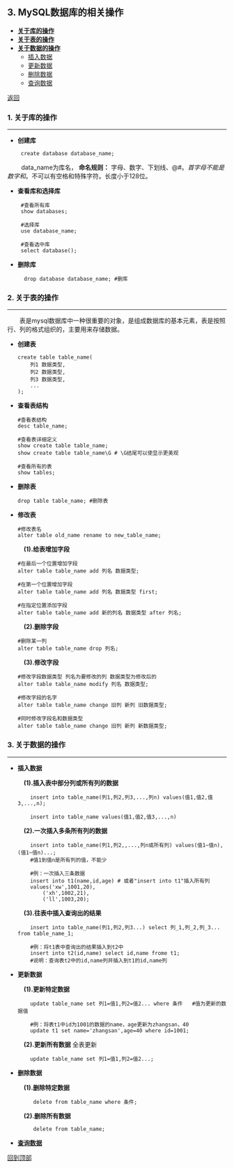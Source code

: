 ## 3. MySQL数据库的相关操作

<span id="top"></span>

- **[关于库的操作](#1-关于库的操作)**<br/>
- **[关于表的操作](#2-关于表的操作)**<br/>
- **[关于数据的操作](#3-关于数据的操作)**
	- [插入数据](#op01)
	- [更新数据](#op02)
	- [删除数据](#op03)
	- [查询数据](select.md)



 [返回](README.md)

### 1. 关于库的操作
---

+  **创建库** <span id="op1"></span>

		create database database_name;


&emsp;&emsp; data_name为库名， **命名规则：** 字母、数字、下划线、@#$。首字母不能是数字和$。不可以有空格和特殊字符。长度小于128位。

+  **查看库和选择库** <span id="op2"></span>


		#查看所有库
		show databases; 

		#选择库
		use database_name; 

		#查看选中库
		select database(); 

+ **删除库** <span id="op3"></span>

		drop database database_name; #删库




### 2. 关于表的操作
--- 


&emsp;&emsp;表是mysql数据库中一种很重要的对象，是组成数据库的基本元素，表是按照行、列的格式组织的，主要用来存储数据。


+	**创建表** <span id="op4"></span>

		create table table_name(
			列1 数据类型,
			列2 数据类型,
			列3 数据类型,
			...
		);


+	**查看表结构** <span id="op5"></span>


		#查看表结构
		desc table_name;

		#查看表详细定义
		show create table table_name; 
		show create table table_name\G # \G结尾可以使显示更美观

		#查看所有的表
		show tables; 

+	**删除表** <span id="op6"></span>

		drop table table_name; #删除表
+	**修改表** <span id="op7"></span>


		#修改表名
		alter table old_name rename to new_table_name;
		
	&emsp;**(1).给表增加字段**

		#在最后一个位置增加字段
		alter table table_name add 列名 数据类型;

		#在第一个位置增加字段
		alter table table_name add 列名 数据类型 first;

		#在指定位置添加字段
		alter table table_name add 新的列名 数据类型 after 列名;

	&emsp;**(2).删除字段**

		#删除某一列
		alter table table_name drop 列名;

	&emsp;**(3).修改字段**

		#修改字段数据类型 列名为要修改的列 数据类型为修改后的
		alter table table_name modify 列名 数据类型;

		#修改字段的名字
		alter table table_name change 旧列 新列 旧数据类型;

		#同时修改字段名和数据类型
		alter table table_name change 旧列 新列 新数据类型;



### 3. 关于数据的操作
---


+   **插入数据** <span id="op01"></span>

	 &emsp;**(1).插入表中部分列或所有列的数据**



			insert into table_name(列1,列2,列3,...,列n) values(值1,值2,值3,...,n);
		
			insert into table_name values(值1,值2,值3,...,n)



	 &emsp;**(2).一次插入多条所有列的数据**

			insert into table_name(列1,列2,,...,列n或所有列) values(值1~值n),(值1~值n)...;
			#值1到值n是所有列的值，不能少
		
			#例：一次插入三条数据
			insert into t1(name,id,age) # 或者"insert into t1"插入所有列
			values('xw',1001,20),
			  	('xh',1002,21),
			  	('ll',1003,20);

	 &emsp;**(3).往表中插入查询出的结果**

			insert into table_name(列1,列2,列3...) select 列_1,列_2,列_3... from table_name_1;
		
			#例：将t1表中查询出的结果插入到t2中
			insert into t2(id,name) select id,name frome t1;
			#说明：查询表t2中的id,name列并插入到t1的id,name列



+   **更新数据** <span id="op02"></span>

	 &emsp;**(1).更新特定数据**
	
			update table_name set 列1=值1,列2=值2... where 条件   #值为更新的数据值	
	
			#例：将表t1中id为1001的数据的name，age更新为zhangsan，40
			update t1 set name='zhangsan',age=40 where id=1001;
			
	 &emsp;**(2).更新所有数据** 全表更新
	
			update table_name set 列1=值1,列2=值2...;	
		

+  **删除数据** <span id="op03"></span>
	
	&emsp;**(1).删除特定数据**

			delete from table_name where 条件;

	&emsp;**(2).删除所有数据**

			delete from table_name;


+  [**查询数据**](select.md)





[回到顶部](#top)
	



					











